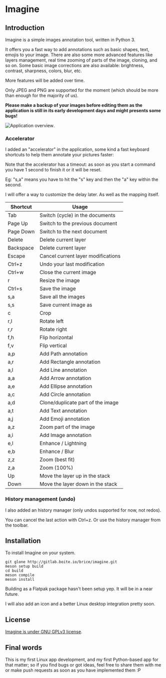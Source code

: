 # Imagine

## Introduction

Imagine is a simple images annotation tool, written in Python 3.

It offers you a fast way to add annotations such as basic shapes, text, emojis to your image.
There are also some more advanced features like layers management, real time zooming of parts of the image, cloning, and so on.
Some basic image corrections are also available: brightness, contrast, sharpness, colors, blur, etc.

More features will be added over time.

Only JPEG and PNG are supported for the moment (which should be more than enough for the majority of us).

**Please make a backup of your images before editing them as the application is still in its early development days and might presents some bugs!**

![Application overview](http://gitlab.boite.io/brice/imagine/-/blob/main/imagine_overview.png "Image overview").

### Accelerator

I added an "accelerator" in the application, some kind a fast keyboard shortcuts to help them annotate your pictures faster:

Note that the accelerator has a timeout: as soon as you start a command you have 1 second to finish it or it will be reset.

Eg: "s,a" means you have to hit the "s" key and then the "a" key within the second. 

I will offer a way to customize the delay later. As well as the mapping itself.

| Shortcut  | Usage                                  |
|-----------|----------------------------------------|
| Tab       | Switch (cycle) in the documents        |
| Page Up   | Switch to the previous document        |
| Page Down | Switch to the next document            |
| Delete    | Delete current layer                   |
| Backspace | Delete current layer                   |
| Escape    | Cancel current layer modifications     |
| Ctrl+z    | Undo your last modification            |
| Ctrl+w    | Close the current image                |
| r         | Resize the image                       |
| Ctrl+s    | Save the image                         |
| s,a       | Save all the images                    |
| s,s       | Save current image as                  |
| c         | Crop                                   |
| r,l       | Rotate left                            |
| r,r       | Rotate right                           |
| f,h       | Flip horizontal                        |
| f,v       | Flip vertical                          |
| a,p       | Add Path annotation                    |
| a,r       | Add Rectangle annotation               |
| a,l       | Add Line annotation                    |
| a,a       | Add Arrow annotation                   |
| a,e       | Add Ellipse annotation                 |
| a,c       | Add Circle annotation                  |
| a,d       | Clone/duplicate part of the image      |
| a,t       | Add Text annotation                    |
| a,j       | Add Emoji annotation                   |
| a,z       | Zoom part of the image                 |
| a,i       | Add Image annotation                   |
| e,l       | Enhance / Lightning                    |
| e,b       | Enhance / Blur                         |
| z,z       | Zoom (best fit)                        |
| z,a       | Zoom (100%)                            |
| Up        | Move the layer up in the stack         |
| Down      | Move the layer down in the stack       |

### History management (undo)

I also added an history manager (only undos supported for now, not redos).

You can cancel the last action with Ctrl+z. Or use the history manager from the toolbar.

## Installation

To install Imagine on your system.

~~~
git glone http://gitlab.boite.io/brice/imagine.git
meson setup build
cd build
meson compile
meson install
~~~

Building as a Flatpak package hasn't been setup yep. It will be in a near future.

I will also add an icon and a better Linux desktop integration pretty soon.

## License

[Imagine is under GNU GPLv3 license](http://gitlab.boite.io/brice/imagine/-/blob/main/COPYING).

## Final words

This is my first Linux app development, and my first Python-based app for that matter; so if you find bugs or got ideas, feel free to share them with me or make push requests as soon as you have implemented them :P
